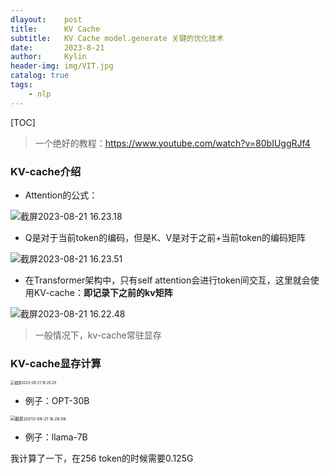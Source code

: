 ```yaml
---
dlayout:    post
title:      KV Cache
subtitle:   KV Cache model.generate 关键的优化技术
date:       2023-8-21
author:     Kylin
header-img: img/VIT.jpg
catalog: true
tags:
    - nlp
---
```




[TOC]



> 一个绝好的教程：https://www.youtube.com/watch?v=80bIUggRJf4



### KV-cache介绍

- Attention的公式：

![截屏2023-08-21 16.23.18](http://kylinhub.oss-cn-shanghai.aliyuncs.com/uPic/%E6%88%AA%E5%B1%8F2023-08-21%2016.23.18.png)



- Q是对于当前token的编码，但是K、V是对于之前+当前token的编码矩阵

![截屏2023-08-21 16.23.51](http://kylinhub.oss-cn-shanghai.aliyuncs.com/uPic/%E6%88%AA%E5%B1%8F2023-08-21%2016.23.51.png)



- 在Transformer架构中，只有self attention会进行token间交互，这里就会使用KV-cache：**即记录下之前的kv矩阵**

![截屏2023-08-21 16.22.48](http://kylinhub.oss-cn-shanghai.aliyuncs.com/uPic/%E6%88%AA%E5%B1%8F2023-08-21%2016.22.48.png)

> 一般情况下，kv-cache常驻显存



### KV-cache显存计算

<img src="http://kylinhub.oss-cn-shanghai.aliyuncs.com/uPic/%E6%88%AA%E5%B1%8F2023-08-21%2016.26.29.png" alt="截屏2023-08-21 16.26.29" style="zoom:40%;" />

- 例子：OPT-30B

<img src="http://kylinhub.oss-cn-shanghai.aliyuncs.com/uPic/%E6%88%AA%E5%B1%8F20213-08-21%2016.28.08.png" alt="截屏20213-08-21 16.28.08" style="zoom:47%;" />

- 例子：llama-7B

我计算了一下，在256 token的时候需要0.125G








